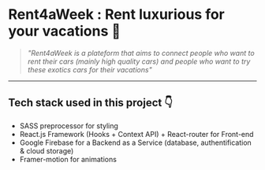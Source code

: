 # Rent4aWeek : Rent luxurious for your vacations 🚗

>_"Rent4aWeek is a plateform that aims to connect people who want to rent their cars (mainly high quality cars) and people who want to try these exotics cars for their vacations"_

---

## Tech stack used in this project 👇
- SASS preprocessor for styling
- React.js Framework (Hooks + Context API) + React-router for Front-end
- Google Firebase for a Backend as a Service (database, authentification & cloud storage)
- Framer-motion for animations


